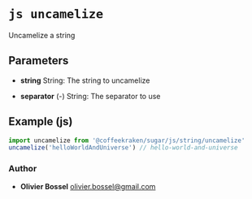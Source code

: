 


<!-- @namespace    sugar.js.string -->

# ```js uncamelize ```


Uncamelize a string

## Parameters

- **string**  String: The string to uncamelize

- **separator** (-) String: The separator to use



## Example (js)

```js
import uncamelize from '@coffeekraken/sugar/js/string/uncamelize'
uncamelize('helloWorldAndUniverse') // hello-world-and-universe
```


### Author
- **Olivier Bossel** <a href="mailto:olivier.bossel@gmail.com">olivier.bossel@gmail.com</a> 



